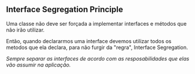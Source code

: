 ## Interface Segregation Principle

Uma classe não deve ser forçada a implementar interfaces e métodos que não irão utilizar. 

Então, quando declararmos uma interface devemos utilizar todos os metodos que ela declara, para não furgir da "regra", Interface Segregation. 

*Sempre separar as interfaces de acordo com as resposabilidades que elas vão assumir na aplicação.*